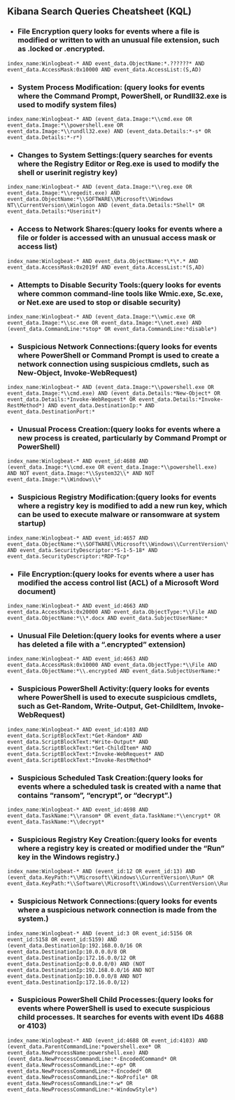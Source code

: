 ## Kibana Search Queries Cheatsheet (KQL)

* ### File Encryption query looks for events where a file is modified or written to with an unusual file extension, such as .locked or .encrypted.
```
index_name:Winlogbeat-* AND event_data.ObjectName:*.??????* AND event_data.AccessMask:0x10000 AND event_data.AccessList:(S,AD)
```
* ### System Process Modification: (query looks for events where the Command Prompt, PowerShell, or Rundll32.exe is used to modify system files)
```
index_name:Winlogbeat-* AND (event_data.Image:*\\cmd.exe OR event_data.Image:*\\powershell.exe OR event_data.Image:*\\rundll32.exe) AND (event_data.Details:*-s* OR event_data.Details:*-r*)
```
* ### Changes to System Settings:(query searches for events where the Registry Editor or Reg.exe is used to modify the shell or userinit registry key)
```
index_name:Winlogbeat-* AND (event_data.Image:*\\reg.exe OR event_data.Image:*\\regedit.exe) AND event_data.ObjectName:*\\SOFTWARE\\Microsoft\\Windows NT\\CurrentVersion\\Winlogon AND (event_data.Details:*Shell* OR event_data.Details:*Userinit*)
```
* ### Access to Network Shares:(query looks for events where a file or folder is accessed with an unusual access mask or access list)
```
index_name:Winlogbeat-* AND event_data.ObjectName:*\*\*.* AND event_data.AccessMask:0x2019f AND event_data.AccessList:*(S,AD)
```
* ### Attempts to Disable Security Tools:(query looks for events where common command-line tools like Wmic.exe, Sc.exe, or Net.exe are used to stop or disable security)
```
index_name:Winlogbeat-* AND (event_data.Image:*\\wmic.exe OR event_data.Image:*\\sc.exe OR event_data.Image:*\\net.exe) AND (event_data.CommandLine:*stop* OR event_data.CommandLine:*disable*)
```
* ### Suspicious Network Connections:(query looks for events where PowerShell or Command Prompt is used to create a network connection using suspicious cmdlets, such as New-Object, Invoke-WebRequest)
```
index_name:Winlogbeat-* AND (event_data.Image:*\\powershell.exe OR event_data.Image:*\\cmd.exe) AND (event_data.Details:*New-Object* OR event_data.Details:*Invoke-WebRequest* OR event_data.Details:*Invoke-RestMethod*) AND event_data.DestinationIp:* AND event_data.DestinationPort:*
```
* ### Unusual Process Creation:(query looks for events where a new process is created, particularly by Command Prompt or PowerShell)
```
index_name:Winlogbeat-* AND event_id:4688 AND (event_data.Image:*\\cmd.exe OR event_data.Image:*\\powershell.exe) AND NOT event_data.Image:*\\System32\\* AND NOT event_data.Image:*\\Windows\\*
```
* ### Suspicious Registry Modification:(query looks for events where a registry key is modified to add a new run key, which can be used to execute malware or ransomware at system startup)
```
index_name:Winlogbeat-* AND event_id:4657 AND event_data.ObjectName:*\\SOFTWARE\\Microsoft\\Windows\\CurrentVersion\\Run AND event_data.SecurityDescriptor:*S-1-5-18* AND event_data.SecurityDescriptor:*RDP-Tcp*
```

* ### File Encryption:(query looks for events where a user has modified the access control list (ACL) of a Microsoft Word document)
```
index_name:Winlogbeat-* AND event_id:4663 AND event_data.AccessMask:0x20000 AND event_data.ObjectType:*\\File AND event_data.ObjectName:*\\*.docx AND event_data.SubjectUserName:*
```

* ### Unusual File Deletion:(query looks for events where a user has deleted a file with a “.encrypted” extension)
```
index_name:Winlogbeat-* AND event_id:4663 AND event_data.AccessMask:0x10000 AND event_data.ObjectType:*\\File AND event_data.ObjectName:*\\.encrypted AND event_data.SubjectUserName:*
```
* ### Suspicious PowerShell Activity:(query looks for events where PowerShell is used to execute suspicious cmdlets, such as Get-Random, Write-Output, Get-ChildItem, Invoke-WebRequest)
```
index_name:Winlogbeat-* AND event_id:4103 AND event_data.ScriptBlockText:*Get-Random* AND event_data.ScriptBlockText:*Write-Output* AND event_data.ScriptBlockText:*Get-ChildItem* AND event_data.ScriptBlockText:*Invoke-WebRequest* AND event_data.ScriptBlockText:*Invoke-RestMethod*
```
* ### Suspicious Scheduled Task Creation:(query looks for events where a scheduled task is created with a name that contains “ransom”, “encrypt”, or “decrypt”.)
```
index_name:Winlogbeat-* AND event_id:4698 AND event_data.TaskName:*\\ransom* OR event_data.TaskName:*\\encrypt* OR event_data.TaskName:*\\decrypt*
```
* ### Suspicious Registry Key Creation:(query looks for events where a registry key is created or modified under the “Run” key in the Windows registry.)
```
index_name:Winlogbeat-* AND (event_id:12 OR event_id:13) AND (event_data.KeyPath:*\\Microsoft\\Windows\\CurrentVersion\\Run* OR event_data.KeyPath:*\\Software\\Microsoft\\Windows\\CurrentVersion\\Run*)
```
* ### Suspicious Network Connections:(query looks for events where a suspicious network connection is made from the system.)
```
index_name:Winlogbeat-* AND (event_id:3 OR event_id:5156 OR event_id:5158 OR event_id:5159) AND (event_data.DestinationIp:192.168.0.0/16 OR event_data.DestinationIp:10.0.0.0/8 OR event_data.DestinationIp:172.16.0.0/12 OR event_data.DestinationIp:0.0.0.0/0) AND (NOT event_data.DestinationIp:192.168.0.0/16 AND NOT event_data.DestinationIp:10.0.0.0/8 AND NOT event_data.DestinationIp:172.16.0.0/12)
```
* ### Suspicious PowerShell Child Processes:(query looks for events where PowerShell is used to execute suspicious child processes. It searches for events with event IDs 4688 or 4103)
```
index_name:Winlogbeat-* AND (event_id:4688 OR event_id:4103) AND (event_data.ParentCommandLine:*powershell.exe* OR event_data.NewProcessName:powershell.exe) AND (event_data.NewProcessCommandLine:*-EncodedCommand* OR event_data.NewProcessCommandLine:*-ep* OR event_data.NewProcessCommandLine:*-Encoded* OR event_data.NewProcessCommandLine:*-NoProfile* OR event_data.NewProcessCommandLine:*-w* OR event_data.NewProcessCommandLine:*-WindowStyle*)
```
